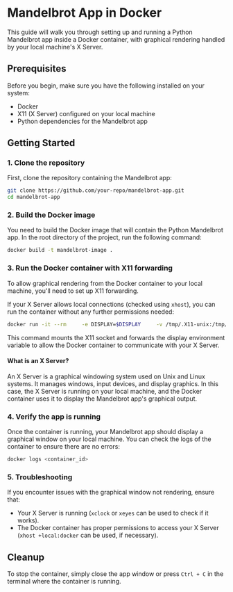 
# Mandelbrot App in Docker

This guide will walk you through setting up and running a Python Mandelbrot app inside a Docker container, with graphical rendering handled by your local machine's X Server.

## Prerequisites

Before you begin, make sure you have the following installed on your system:

- Docker
- X11 (X Server) configured on your local machine
- Python dependencies for the Mandelbrot app

## Getting Started

### 1. Clone the repository

First, clone the repository containing the Mandelbrot app:

```bash
git clone https://github.com/your-repo/mandelbrot-app.git
cd mandelbrot-app
```

### 2. Build the Docker image

You need to build the Docker image that will contain the Python Mandelbrot app. In the root directory of the project, run the following command:

```bash
docker build -t mandelbrot-image .
```

### 3. Run the Docker container with X11 forwarding

To allow graphical rendering from the Docker container to your local machine, you'll need to set up X11 forwarding.

If your X Server allows local connections (checked using `xhost`), you can run the container without any further permissions needed:

```bash
docker run -it --rm     -e DISPLAY=$DISPLAY     -v /tmp/.X11-unix:/tmp/.X11-unix     mandelbrot-image
```

This command mounts the X11 socket and forwards the display environment variable to allow the Docker container to communicate with your X Server.

#### **What is an X Server?**

An X Server is a graphical windowing system used on Unix and Linux systems. It manages windows, input devices, and display graphics. In this case, the X Server is running on your local machine, and the Docker container uses it to display the Mandelbrot app's graphical output.

### 4. Verify the app is running

Once the container is running, your Mandelbrot app should display a graphical window on your local machine. You can check the logs of the container to ensure there are no errors:

```bash
docker logs <container_id>
```

### 5. Troubleshooting

If you encounter issues with the graphical window not rendering, ensure that:

- Your X Server is running (`xclock` or `xeyes` can be used to check if it works).
- The Docker container has proper permissions to access your X Server (`xhost +local:docker` can be used, if necessary).

## Cleanup

To stop the container, simply close the app window or press `Ctrl + C` in the terminal where the container is running.
